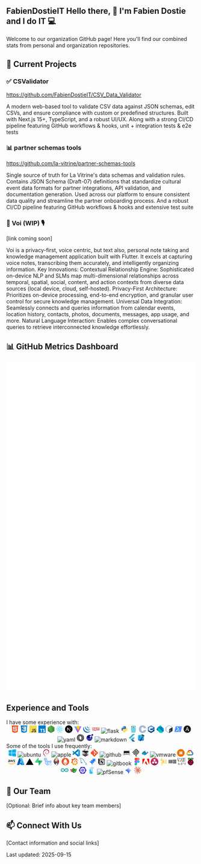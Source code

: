 ## FabienDostieIT Hello there, 👋 I'm Fabien Dostie and I do IT 💻

Welcome to our organization GitHub page! Here you'll find our combined stats from personal and organization repositories.

## 🚀 Current Projects
### ✅ CSValidator
https://github.com/FabienDostieIT/CSV_Data_Validator

A modern web-based tool to validate CSV data against JSON schemas, edit CSVs, and ensure compliance with custom or predefined structures. Built with Next.js 15+, TypeScript, and a robust UI/UX. Along with a strong CI/CD pipeline featuring GitHub workflows & hooks, unit + integration tests & e2e tests

### 📊 partner schemas tools
https://github.com/la-vitrine/partner-schemas-tools

Single source of truth for La Vitrine's data schemas and validation rules. Contains JSON Schema (Draft-07) definitions that standardize cultural event data formats for partner integrations, API validation, and documentation generation. Used across our platform to ensure consistent data quality and streamline the partner onboarding process. And a robust CI/CD pipeline featuring GitHub workflows & hooks and extensive test suite

### 🚧 Voi (WIP) 🎙️
[link coming soon]

Voi is a privacy-first, voice centric, but text also, personal note taking and knowledge management application built with Flutter. It excels at capturing voice notes, transcribing them accurately, and intelligently organizing information.
Key Innovations:
Contextual Relationship Engine: Sophisticated on-device NLP and SLMs map multi-dimensional relationships across temporal, spatial, social, content, and action contexts from diverse data sources (local device, cloud, self-hosted).
Privacy-First Architecture: Prioritizes on-device processing, end-to-end encryption, and granular user control for secure knowledge management.
Universal Data Integration: Seamlessly connects and queries information from calendar events, location history, contacts, photos, documents, messages, app usage, and more.
Natural Language Interaction: Enables complex conversational queries to retrieve interconnected knowledge effortlessly.

## 📊 GitHub Metrics Dashboard

<div align="center">
  <!-- GitHub Metrics SVG will be here -->
  <img src="./metrics.svg" alt="GitHub Metrics" />
</div>

<div align="center">
  <!-- Placeholder for potential future content or removed sections -->
</div>

## Experience and Tools


<summary>I have some experience with:</summary>

<div align="center">
  <!-- Web -->
  <img src="https://raw.githubusercontent.com/devicons/devicon/master/icons/html5/html5-original.svg" alt="html5" width="20" height="20"/>
  <img src="https://raw.githubusercontent.com/devicons/devicon/master/icons/css3/css3-original.svg" alt="css3" width="20" height="20"/>
  <img src="https://raw.githubusercontent.com/devicons/devicon/master/icons/javascript/javascript-original.svg" alt="javascript" width="20" height="20"/>
  <img src="https://raw.githubusercontent.com/devicons/devicon/master/icons/typescript/typescript-original.svg" alt="typescript" width="20" height="20"/>
  <img src="https://raw.githubusercontent.com/devicons/devicon/master/icons/nodejs/nodejs-original.svg" alt="nodejs" width="20" height="20"/>
  <img src="https://raw.githubusercontent.com/devicons/devicon/master/icons/react/react-original.svg" alt="react" width="20" height="20"/>
  <img src="https://raw.githubusercontent.com/devicons/devicon/master/icons/nextjs/nextjs-original.svg" alt="nextjs" width="20" height="20"/>
  <img src="https://raw.githubusercontent.com/devicons/devicon/master/icons/vitejs/vitejs-original.svg" alt="vite" width="20" height="20"/>
  <img src="https://raw.githubusercontent.com/devicons/devicon/master/icons/jquery/jquery-original.svg" alt="jquery" width="20" height="20"/>
  <img src="https://raw.githubusercontent.com/devicons/devicon/master/icons/npm/npm-original-wordmark.svg" alt="npm" width="20" height="20"/>
  <!-- Backend -->
  <img src="https://cdn.simpleicons.org/flask/ffffff" alt="flask" width="20" height="20"/>
  <img src="https://raw.githubusercontent.com/devicons/devicon/master/icons/python/python-original.svg" alt="python" width="20" height="20"/>
  <img src="https://raw.githubusercontent.com/devicons/devicon/master/icons/go/go-original.svg" alt="go" width="20" height="20"/>
  <img src="https://raw.githubusercontent.com/devicons/devicon/master/icons/c/c-original.svg" alt="c" width="20" height="20"/>
  <img src="https://raw.githubusercontent.com/devicons/devicon/master/icons/cplusplus/cplusplus-original.svg" alt="cplusplus" width="20" height="20"/>
  <img src="https://raw.githubusercontent.com/devicons/devicon/master/icons/dart/dart-original.svg" alt="dart" width="20" height="20"/>
  <!-- Infra/Scripting -->
  <img src="https://raw.githubusercontent.com/devicons/devicon/master/icons/bash/bash-original.svg" alt="bash" width="20" height="20"/> 
  <img src="https://raw.githubusercontent.com/devicons/devicon/master/icons/powershell/powershell-original.svg" alt="powershell" width="20" height="20"/>
  <img src="https://raw.githubusercontent.com/devicons/devicon/master/icons/ansible/ansible-original.svg" alt="ansible" width="20" height="20"/>
  <img src="https://cdn.simpleicons.org/yaml/ffffff" alt="yaml" width="20" height="20"/>
  <!-- Data/Markup -->
  <img src="https://raw.githubusercontent.com/devicons/devicon/master/icons/json/json-plain.svg" alt="json" width="20" height="20"/>
  <img src="https://raw.githubusercontent.com/devicons/devicon/master/icons/lua/lua-original.svg" alt="lua" width="20" height="20"/>
  <img src="https://cdn.simpleicons.org/markdown/ffffff" alt="markdown" width="20" height="20"/>
  <!-- Mobile/Other -->
  <img src="https://raw.githubusercontent.com/devicons/devicon/master/icons/flutter/flutter-original.svg" alt="flutter" width="20" height="20"/>
  <img src="https://raw.githubusercontent.com/devicons/devicon/master/icons/xcode/xcode-original.svg" alt="xcode" width="20" height="20"/>
</div>
</details>


<summary>Some of the tools I use frequently:</summary>

<div align="center">
  <!-- OS -->
  <img src="https://raw.githubusercontent.com/devicons/devicon/master/icons/windows8/windows8-original.svg" alt="windows" width="20" height="20"/>
  <img src="https://cdn.simpleicons.org/ubuntu/ffffff" alt="ubuntu" width="20" height="20"/>
  <img src="https://raw.githubusercontent.com/devicons/devicon/master/icons/debian/debian-original.svg" alt="debian" width="20" height="20"/>
  <img src="https://cdn.simpleicons.org/apple/ffffff" alt="apple" width="20" height="20"/>
  <!-- Dev Env -->
  <img src="https://raw.githubusercontent.com/devicons/devicon/master/icons/vscode/vscode-original.svg" alt="vscode" width="20" height="20"/>
  <img src="../assets/icons/cursor.svg" alt="Cursor IDE" width="20" height="20"/>
  <img src="https://raw.githubusercontent.com/devicons/devicon/master/icons/git/git-original.svg" alt="git" width="20" height="20"/>
  <img src="https://cdn.simpleicons.org/github/ffffff" alt="github" width="20" height="20"/>
  <img src="https://raw.githubusercontent.com/devicons/devicon/master/icons/ohmyzsh/ohmyzsh-original.svg" alt="ohmyzsh" width="20" height="20"/>
  <img src="../assets/icons/mcp.svg" alt="mcp" width="20" height="20"/>
  <!-- Virtualization/Container -->
  <img src="https://raw.githubusercontent.com/devicons/devicon/master/icons/docker/docker-original.svg" alt="docker" width="20" height="20"/>
  <img src="https://cdn.simpleicons.org/vmware/ffffff" alt="vmware" width="20" height="20"/>
  <img src="../assets/icons/proxmox.svg" alt="proxmox" width="20" height="20"/>
  <!-- Cloud/Hosting -->
  <img src="https://raw.githubusercontent.com/devicons/devicon/master/icons/googlecloud/googlecloud-original.svg" alt="googlecloud" width="20" height="20"/>
  <img src="../assets/icons/aws-color.svg" alt="aws" width="20" height="20"/>
  <img src="../assets/icons/azure-color.svg" alt="azure" width="20" height="20"/>
  <img src="https://raw.githubusercontent.com/devicons/devicon/master/icons/vercel/vercel-original.svg" alt="vercel" width="20" height="20"/>
  <img src="https://raw.githubusercontent.com/devicons/devicon/master/icons/supabase/supabase-original.svg" alt="supabase" width="20" height="20"/>
  <!-- CI/CD -->
  <img src="https://raw.githubusercontent.com/devicons/devicon/master/icons/githubactions/githubactions-original.svg" alt="githubactions" width="20" height="20"/>
  <img src="https://raw.githubusercontent.com/devicons/devicon/master/icons/jenkins/jenkins-original.svg" alt="jenkins" width="20" height="20"/>
  <!-- Monitoring -->
  <img src="https://raw.githubusercontent.com/devicons/devicon/master/icons/prometheus/prometheus-original.svg" alt="prometheus" width="20" height="20"/>
  <img src="https://raw.githubusercontent.com/devicons/devicon/master/icons/grafana/grafana-original.svg" alt="grafana" width="20" height="20"/>
  <!-- Databases -->
  <img src="https://raw.githubusercontent.com/devicons/devicon/master/icons/mysql/mysql-original.svg" alt="mysql" width="20" height="20"/>
  <!-- Project Management -->
  <img src="https://raw.githubusercontent.com/devicons/devicon/master/icons/jira/jira-original.svg" alt="jira" width="20" height="20"/>
  <img src="https://raw.githubusercontent.com/devicons/devicon/master/icons/notion/notion-original.svg" alt="notion" width="20" height="20"/>
  <img src="https://cdn.simpleicons.org/gitbook/ffffff" alt="gitbook" width="20" height="20"/>
  <!-- Design/Video/Audio -->
  <img src="https://raw.githubusercontent.com/devicons/devicon/master/icons/figma/figma-original.svg" alt="figma" width="20" height="20"/>
  <img src="../assets/icons/adobe-color.svg" alt="adobe" width="20" height="20"/>
  <img src="../assets/icons/davinci-resolve-12.svg" alt="Resolve" width="20" height="20"/>
  <img src="../assets/icons/foundry-nuke.svg" alt="Nuke" width="20" height="20"/>
  <img src="../assets/icons/abletonlive.svg" alt="Ableton Live" width="20" height="20"/>
  <img src="../assets/icons/touchdesiger.svg" alt="TouchDesigner" width="20" height="20"/>
  <!-- Hardware -->
  <img src="https://raw.githubusercontent.com/devicons/devicon/master/icons/raspberrypi/raspberrypi-original.svg" alt="raspberrypi" width="20" height="20"/>
  <img src="https://raw.githubusercontent.com/devicons/devicon/master/icons/arduino/arduino-original.svg" alt="arduino" width="20" height="20"/>
  <!-- Testing/Linting -->
  <img src="https://raw.githubusercontent.com/devicons/devicon/master/icons/playwright/playwright-original.svg" alt="playwright" width="20" height="20"/>
  <img src="https://raw.githubusercontent.com/devicons/devicon/master/icons/eslint/eslint-original.svg" alt="eslint" width="20" height="20"/>
  <!-- Network/Infra -->
  <img src="https://raw.githubusercontent.com/devicons/devicon/master/icons/portainer/portainer-original.svg" alt="portainer" width="20" height="20"/>
  <img src="https://cdn.simpleicons.org/pfsense/ffffff" alt="pfSense" width="20" height="20"/>
  <!-- AI -->
  <img src="../assets/icons/gemini-color.svg" alt="Gemini" width="20" height="20"/>
  <img src="../assets/icons/claude-color.svg" alt="Claude" width="20" height="20"/>
</div>
</details>

## 👥 Our Team
[Optional: Brief info about key team members]

## 📫 Connect With Us
[Contact information and social links]

Last updated: 2025-09-15
